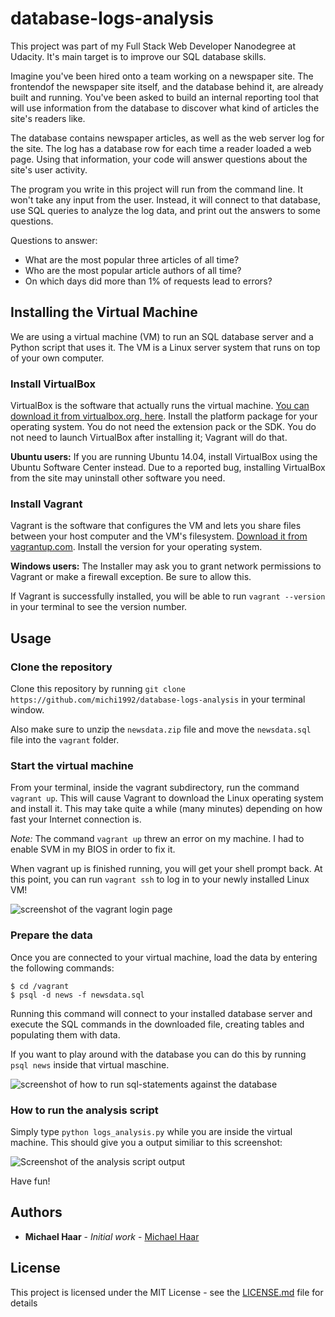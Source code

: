 # database-logs-analysis
This project was part of my Full Stack Web Developer Nanodegree at Udacity. It's main target is to improve our SQL database skills.

Imagine you've been hired onto a team working on a newspaper site. The frontendof the newspaper site  itself, and the database behind it, are already built and running. You've been asked to build an internal reporting tool that will use information from the database to discover what kind of articles the site's readers like.

The database contains newspaper articles, as well as the web server log for the site. The log has a database row for each time a reader loaded a web page. Using that information, your code will answer questions about the site's user activity.

The program you write in this project will run from the command line. It won't take any input from the user. Instead, it will connect to that database, use SQL queries to analyze the log data, and print out the answers to some questions.

Questions to answer:
- What are the most popular three articles of all time?
- Who are the most popular article authors of all time?
- On which days did more than 1% of requests lead to errors?

## Installing the Virtual Machine
We are using a virtual machine (VM) to run an SQL database server and a Python script that uses it. The VM is a Linux server system that runs on top of your own computer.

### Install VirtualBox
VirtualBox is the software that actually runs the virtual machine. [You can download it from virtualbox.org, here](https://www.virtualbox.org/wiki/Downloads). Install the platform package for your operating system. You do not need the extension pack or the SDK. You do not need to launch VirtualBox after installing it; Vagrant will do that.

**Ubuntu users:** If you are running Ubuntu 14.04, install VirtualBox using the Ubuntu Software Center instead. Due to a reported bug, installing VirtualBox from the site may uninstall other software you need.

### Install Vagrant
Vagrant is the software that configures the VM and lets you share files between your host computer and the VM's filesystem. [Download it from vagrantup.com](https://www.vagrantup.com/downloads.html). Install the version for your operating system.

**Windows users:** The Installer may ask you to grant network permissions to Vagrant or make a firewall exception. Be sure to allow this.

If Vagrant is successfully installed, you will be able to run `vagrant --version`
in your terminal to see the version number.

## Usage

### Clone the repository
Clone this repository by running ``git clone https://github.com/michi1992/database-logs-analysis`` in your terminal window. 

Also make sure to unzip the ``newsdata.zip`` file and move the ``newsdata.sql`` file into the ``vagrant`` folder.

### Start the virtual machine
From your terminal, inside the vagrant subdirectory, run the command `vagrant up`. This will cause Vagrant to download the Linux operating system and install it. This may take quite a while (many minutes) depending on how fast your Internet connection is.

*Note:* The command ``vagrant up`` threw an error on my machine. I had to enable SVM in my BIOS in order to fix it.

When vagrant up is finished running, you will get your shell prompt back. At this point, you can run `vagrant ssh` to log in to your newly installed Linux VM!

![screenshot of the vagrant login page](https://github.com/michi1992/database-logs-analysis/blob/master/images_for_readme/vagrant_loginscreen.png)

### Prepare the data
Once you are connected to your virtual machine, load the data by entering the following commands: 
```
$ cd /vagrant
$ psql -d news -f newsdata.sql
```
Running this command will connect to your installed database server and execute the SQL commands in the downloaded file, creating tables and populating them with data.

If you want to play around with the database you can do this by running ``psql news`` inside that virtual maschine.

![screenshot of how to run sql-statements against the database](https://github.com/michi1992/database-logs-analysis/blob/master/images_for_readme/run_sql_statements.png)

### How to run the analysis script
Simply type ``python logs_analysis.py`` while you are inside the virtual machine. This should give you a output similiar to this screenshot:

![Screenshot of the analysis script output](https://github.com/michi1992/database-logs-analysis/blob/master/images_for_readme/analysis_script_output.png)

Have fun!

## Authors

* **Michael Haar** - *Initial work* - [Michael Haar](https://github.com/michi1992)


## License

This project is licensed under the MIT License - see the [LICENSE.md](https://github.com/michi1992/database-logs-analysis/blob/master/LICENSE) file for details
